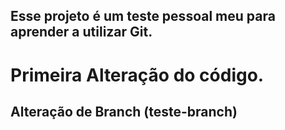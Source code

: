 ## Esse projeto é um teste pessoal meu para aprender a utilizar Git.

# Primeira Alteração do código.

## Alteração de Branch (teste-branch)